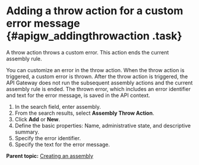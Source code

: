 # Adding a throw action for a custom error message {#apigw_addingthrowaction .task}

A throw action throws a custom error. This action ends the current assembly rule.

You can customize an error in the throw action. When the throw action is triggered, a custom error is thrown. After the throw action is triggered, the API Gateway does not run the subsequent assembly actions and the current assembly rule is ended. The thrown error, which includes an error identifier and text for the error message, is saved in the API context.

1.   In the search field, enter assembly. 
2.   From the search results, select **Assembly Throw Action**. 
3.   Click **Add** or **New**. 
4.   Define the basic properties: Name, administrative state, and descriptive summary. 
5.   Specify the error identifier. 
6.   Specify the text for the error message. 

**Parent topic:** [Creating an assembly](apigw_configuringassembly.md)

